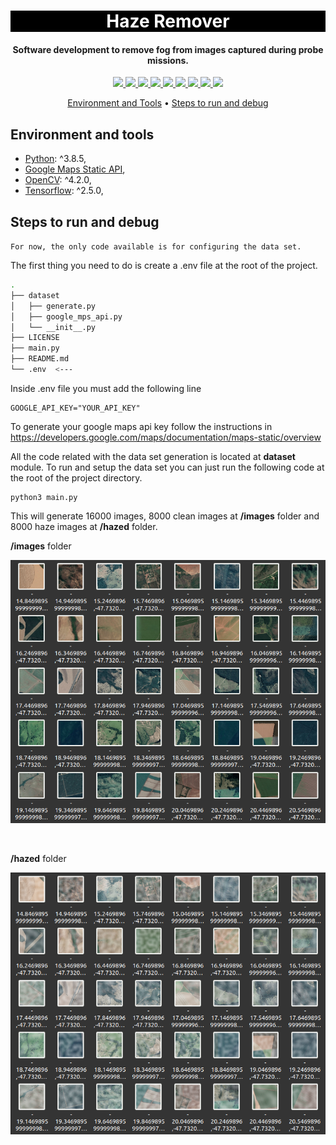<h1 align="center" style="color:white; background-color:black">Haze Remover</h1>
<h4 align="center">Software development to remove fog from images captured during probe missions.</h4>

<p align="center">
	<a href="http://zenith.eesc.usp.br/">
    <img src="https://img.shields.io/badge/Zenith-Embarcados-black?style=for-the-badge"/>
    </a>
    <a href="https://eesc.usp.br/">
    <img src="https://img.shields.io/badge/Linked%20to-EESC--USP-black?style=for-the-badge"/>
    </a>
    <a href="https://github.com/zenitheesc/Visao/blob/main/LICENSE">
    <img src="https://img.shields.io/github/license/zenitheesc/Visao?style=for-the-badge"/>
    </a>
    <a href="https://github.com/zenitheesc/Visao/issues">
    <img src="https://img.shields.io/github/issues/zenitheesc/Visao?style=for-the-badge"/>
    </a>
    <a href="https://github.com/zenitheesc/Visao/commits/main">
    <img src="https://img.shields.io/github/commit-activity/m/zenitheesc/Visao?style=for-the-badge">
    </a>
    <a href="https://github.com/zenitheesc/Visao/graphs/contributors">
    <img src="https://img.shields.io/github/contributors/zenitheesc/Visao?style=for-the-badge"/>
    </a>
    <a href="https://github.com/zenitheesc/Visao/commits/main">
    <img src="https://img.shields.io/github/last-commit/zenitheesc/Visao?style=for-the-badge"/>
    </a>
    <a href="https://github.com/zenitheesc/Visao/issues">
    <img src="https://img.shields.io/github/issues-raw/zenitheesc/Visao?style=for-the-badge" />
    </a>
    <a href="https://github.com/zenitheesc/Visao/pulls">
    <img src = "https://img.shields.io/github/issues-pr-raw/zenitheesc/Visao?style=for-the-badge">
    </a>
</p>

<p align="center">
    <a href="#environment-and-tools">Environment and Tools</a> •
    <a href="#steps-to-run-and-debug">Steps to run and debug</a>
    <!--<a href="#how-to-contribute">How to contribute?</a> •-->
</p>

## Environment and tools
- [Python](https://www.python.org/): ^3.8.5,
- [Google Maps Static API](https://developers.google.com/maps/documentation/maps-static/overview),
- [OpenCV](https://opencv.org/): ^4.2.0,
- [Tensorflow](https://www.tensorflow.org/): ^2.5.0,
## Steps to run and debug

`For now, the only code available is for configuring the data set.`
 
The first thing you need to do is create a .env file at the root of the project. 

```bash
.
├── dataset
│   ├── generate.py
│   ├── google_mps_api.py
│   └── __init__.py
├── LICENSE
├── main.py
├── README.md
└── .env  <---
```
Inside .env file you must add the following line

```
GOOGLE_API_KEY="YOUR_API_KEY"
```
To generate your google maps api key follow the instructions in https://developers.google.com/maps/documentation/maps-static/overview

All the code related with the data set generation is located at **dataset** module.
To run and setup the data set you can just run the following code at the root of the project directory.

```
python3 main.py
```
This will generate 16000 images, 8000 clean images at **/images** folder and 8000 haze images at **/hazed** folder.

**/images** folder
<p align="center">
    <img src="https://raw.githubusercontent.com/zenitheesc/Visao/assets/images.png"/>
</p>
<br>

**/hazed** folder
<p align="center">
    <img src="https://raw.githubusercontent.com/zenitheesc/Visao/assets/results.png"/>
</p>
<!--- ## How to contribute

`(optional, depends on the project) list of simple rules to help people work on the project.`

`Examples: How to format a pull request\n How to format an issue` --->


<p align="center">
    <a href="http://zenith.eesc.usp.br">
    <img src="https://img.shields.io/badge/Check%20out-Zenith's Oficial Website-black?style=for-the-badge" />
    </a> 
    <a href="https://www.facebook.com/zenitheesc">
    <img src="https://img.shields.io/badge/Like%20us%20on-facebook-blue?style=for-the-badge"/>
    </a> 
    <a href="https://www.instagram.com/zenith_eesc/">
    <img src="https://img.shields.io/badge/Follow%20us%20on-Instagram-red?style=for-the-badge"/>
    </a>

</p>
<p align = "center">
<a href="zenith.eesc@gmail.com">zenith.eesc@gmail.com</a>
</p>
